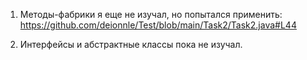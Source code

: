 1. Методы-фабрики я еще не изучал, но попытался применить:
   https://github.com/deionnle/Test/blob/main/Task2/Task2.java#L44

2. Интерфейсы и абстрактные классы пока не изучал.